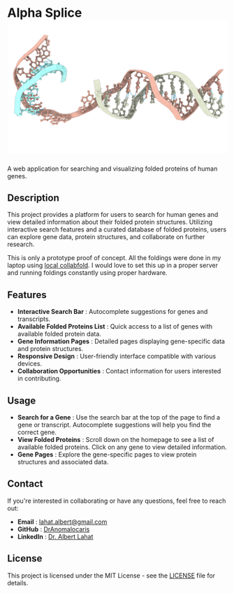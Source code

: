 # Alpha Splice![Logo](src/LOGO.png)

A web application for searching and visualizing folded proteins of human genes.

## Description

This project provides a platform for users to search for human genes and view detailed information about their folded protein structures. Utilizing interactive search features and a curated database of folded proteins, users can explore gene data, protein structures, and collaborate on further research.

This is only a prototype proof of concept. All the foldings were done in my laptop using [local collabfold](https://github.com/YoshitakaMo/localcolabfold). I would love to set this up in a proper server and running foldings constantly using proper hardware.

## Features

* **Interactive Search Bar** : Autocomplete suggestions for genes and transcripts.
* **Available Folded Proteins List** : Quick access to a list of genes with available folded protein data.
* **Gene Information Pages** : Detailed pages displaying gene-specific data and protein structures.
* **Responsive Design** : User-friendly interface compatible with various devices.
* **Collaboration Opportunities** : Contact information for users interested in contributing.

## Usage

* **Search for a Gene** : Use the search bar at the top of the page to find a gene or transcript. Autocomplete suggestions will help you find the correct gene.
* **View Folded Proteins** : Scroll down on the homepage to see a list of available folded proteins. Click on any gene to view detailed information.
* **Gene Pages** : Explore the gene-specific pages to view protein structures and associated data.

## Contact

If you're interested in collaborating or have any questions, feel free to reach out:

* **Email** : [lahat.albert@gmail.com](mailto:lahat.albert@gmail.com)
* **GitHub** : [DrAnomalocaris](https://github.com/DrAnomalocaris/)
* **LinkedIn** : [Dr. Albert Lahat](https://www.linkedin.com/in/dr-albert-lahat-85b30578/)

## License

This project is licensed under the MIT License - see the [LICENSE](LICENSE) file for details.
